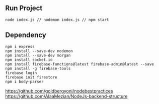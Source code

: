 ## Run Project
```
node index.js // nodemon index.js // npm start
```

## Dependency
```
npm i express
npm install --save-dev nodemon
npm install --save-dev morgan
npm install socket.io
npm install firebase-functions@latest firebase-admin@latest --save
npm install -g firebase-tools
firebase login
firebase init firestore
npm i body-parser
```
https://github.com/goldbergyoni/nodebestpractices
https://github.com/AlaaMezian/NodeJs-backend-structure

